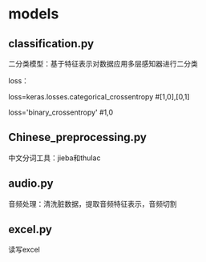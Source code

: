 # models
## classification.py
二分类模型：基于特征表示对数据应用多层感知器进行二分类


loss：


loss=keras.losses.categorical_crossentropy #[1,0],[0,1]


loss='binary_crossentropy' #1,0

## Chinese_preprocessing.py
中文分词工具：jieba和thulac

## audio.py
音频处理：清洗脏数据，提取音频特征表示，音频切割

## excel.py
读写excel
